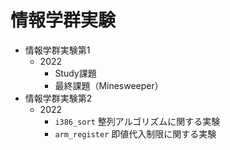 # 情報学群実験
- 情報学群実験第1
  - 2022
    - Study課題
    - 最終課題（Minesweeper）
- 情報学群実験第2
  - 2022
    - `i386_sort`
      整列アルゴリズムに関する実験
    - `arm_register`
      即値代入制限に関する実験
